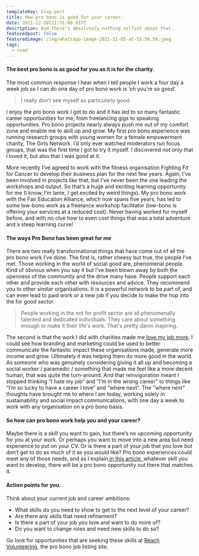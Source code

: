 ```yaml
---
templateKey: blog-post
title: How pro bono is good for your career.
date: 2021-12-28T11:51:08.937Z
description: And there’s absolutely nothing selfish about that.
featuredpost: false
featuredimage: /img/whatsapp-image-2021-11-05-at-15.50.59.jpeg
tags:
  - read
---
```

#### The best pro bono is as good for you as it is for the charity.

The most common response I hear when I tell people I work a four day a week job so I can do one day of pro bono work is ‘oh you’re so good’. 

> I really don’t see myself as particularly good. 

I enjoy the pro bono work I get to do and it has led to so many fantastic career opportunities for me, from freelancing gigs to speaking opportunities. Pro bono projects nearly always push me out of my comfort zone and enable me to skill up and grow. My first pro bono experience was running research groups with young women for a female empowerment charity, The Girls Network. I’d only ever watched moderators run focus groups, that was the first time I got to try it myself. I discovered not only that I loved it, but also that I was good at it. 

More recently I’ve agreed to work with the fitness organisation Fighting Fit for Cancer to develop their business plan for the next few years. Again, I’ve been involved in projects like that, but I’ve never been the one leading the workshops and output. So that’s a huge and exciting learning opportunity for me (I know, I’m lame, I get excited by weird things).  My pro bono work with the Fair Education Alliance, which now spans five years, has led to some low-bono work as a freelance workshop facilitator (low-bono is offering your services at a reduced cost). Never having worked for myself before, and with no clue how to even cost things that was a total adventure and a steep learning curve!

#### The ways Pro Bono has been great for me

There are two really transformational things that have come out of all the pro bono work I’ve done. The first is, rather cheesy but true, the people I’ve met. Those working in the world of social good are, phenomenal people. Kind of obvious when you say it but I’ve been blown away by both the openness of the community and the drive many have. People support each other and provide each other with resources and advice. They recommend you to other similar organisations. It is a powerful network to be part of, and can even lead to paid work or a new job if you decide to make the hop into the for good sector. 

> People working in the not for profit sector are all phenomenally talented and dedicated individuals. They care about something enough to make it their life's work. That's pretty damn inspiring.

The second is that the work I did with charities made me[ love my job more](https://skillingtime.co.uk/blog/2016-12-17-be-a-pro-for-a-cause/). I could see how branding and marketing could be used to better communicate the fantastic impact these organisations made, generate more income and grow. Ultimately it was helping them do more good in the world. As someone who was genuinely considering giving it all up and becoming a social worker / paramedic / something that made me feel like a more decent human, that was quite the turn-around. And that reinvigoration meant I stopped thinking “I hate my job” and “I’m in the wrong career” to things like “I’m so lucky to have a career I love” and “where next”. The "where next" thoughts have brought me to where I am today, working solely in sustainability and social impact communications, with one day a week to work with any organisation on a pro bono basis. 

#### So how can pro bono work help you and your career?

Maybe there is a skill you want to gain, but there’s no upcoming opportunity for you at your work. Or perhaps you want to move into a new area but need experience to put on your CV. Or is there a part of your job that you love but don’t get to do as much of it as you would like? Pro bono experiences could meet any of those needs, and as I explain[ in this article, ](https://skillingtime.co.uk/blog/2017-01-04-your-professional-skills-are-so-valuable/)whatever skill you want to develop, there will be a pro bono opportunity out there that matches it. 

#### Action points for you.

Think about your current job and career ambitions:

* What skills do you need to show to get to the next level of your career?
* Are there any skills that need refinement?
* Is there a part of your job you love and want to do more of?
* Do you want to change roles and need new skills to do so?

Go look for opportunities that are seeking these skills at [Reach Volunteering](https://reachvolunteering.org.uk/), the pro bono job listing site.